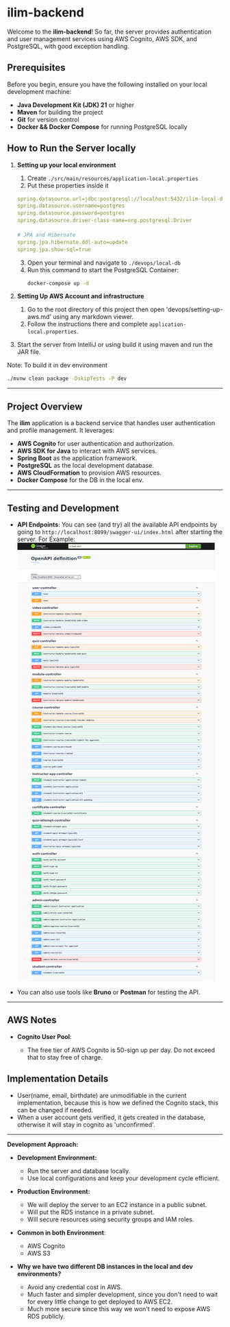 # ilim-backend

Welcome to the **ilim-backend**! 
So far, the server provides authentication and user management services using AWS Cognito, AWS SDK, and PostgreSQL, with good exception handling.


## Prerequisites
Before you begin, ensure you have the following installed on your local development machine:

- **Java Development Kit (JDK) 21** or higher
- **Maven** for building the project
- **Git** for version control
- **Docker && Docker Compose** for running PostgreSQL locally

##  How to Run the Server locally
1. **Setting up your local environment**
   1. Create `./src/main/resources/application-local.properties`
   2. Put these properties inside it
    ```yaml
    spring.datasource.url=jdbc:postgresql://localhost:5432/ilim-local-db
    spring.datasource.username=postgres
    spring.datasource.password=postgres
    spring.datasource.driver-class-name=org.postgresql.Driver
    
    # JPA and Hibernate
    spring.jpa.hibernate.ddl-auto=update
    spring.jpa.show-sql=true
    ```
   3. Open your terminal and navigate to `./devops/local-db`
   4. Run this command to start the PostgreSQL Container:
      ```bash
      docker-compose up -d
      ```
2. **Setting Up AWS Account and infrastructure** 
   1. Go to the root directory of this project then open 'devops/setting-up-aws.md' using any markdown viewer.
   2. Follow the instructions there and complete `application-local.properties`.

3. Start the server from IntelliJ or using build it using maven and run the JAR file.

Note: To build it in dev environment
```bash
./mvnw clean package -DskipTests -P dev
```

---
## Project Overview

The **ilim** application is a backend service that handles user authentication and profile management. It leverages:

- **AWS Cognito** for user authentication and authorization.
- **AWS SDK for Java** to interact with AWS services.
- **Spring Boot** as the application framework.
- **PostgreSQL** as the local development database.
- **AWS CloudFormation** to provision AWS resources.
- **Docker Compose** for the DB in the local env.

---


## Testing and Development

- **API Endpoints**: You can see (and try) all the available API endpoints by going to `http://localhost:8099/swagger-ui/index.html` after starting the server.
For Example:
![img.png](swagger-ui.png)

- You can also use tools like **Bruno** or **Postman** for testing the API.

---

## AWS Notes

- **Cognito User Pool**:

  - The free tier of AWS Cognito is 50-sign up per day. Do not exceed that to stay free of charge.


## Implementation Details

- User(name, email, birthdate) are unmodifiable in the current implementation, because this is how we defined the Cognito stack, this can be changed if needed.
- When a user account gets verified, it gets created in the database, otherwise it will stay in cognito as 'unconfirmed'.

---

**Development Approach:**

- **Development Environment:**
  - Run the server and database locally.
  - Use local configurations and keep your development cycle efficient.

- **Production Environment:**
  - We will deploy the server to an EC2 instance in a public subnet.
  - Will put the RDS instance in a private subnet.
  - Will secure resources using security groups and IAM roles.

- **Common in both Environment**:
  - AWS Cognito
  - AWS S3

- **Why we have two different DB instances in the local and dev environments?**
    - Avoid any credential cost in AWS.
    - Much faster and simpler development, since you don't need to wait for every little change to get deployed to AWS EC2.
    - Much more secure since this way we won't need to expose AWS RDS publicly.